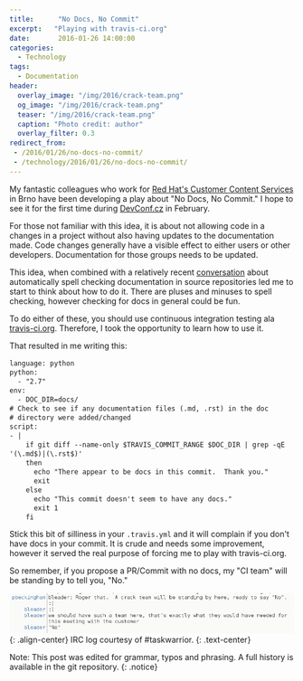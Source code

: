 ```yaml
---
title:      "No Docs, No Commit"
excerpt:   "Playing with travis-ci.org"
date:       2016-01-26 14:00:00
categories:
  - Technology
tags:
  - Documentation
header:
  overlay_image: "/img/2016/crack-team.png"
  og_image: "/img/2016/crack-team.png"
  teaser: "/img/2016/crack-team.png"
  caption: "Photo credit: author"
  overlay_filter: 0.3
redirect_from:
 - /2016/01/26/no-docs-no-commit/
 - /technology/2016/01/26/no-docs-no-commit/
---
```


My fantastic colleagues who work for [Red Hat's Customer Content
Services](https://access.redhat.com/documentation/en/) in Brno have
been developing a play about "No Docs, No Commit."  I hope to see
it for the first time during [DevConf.cz](http://devconf.cz/) in
February.

For those not familiar with this idea, it is about not allowing
code in a changes in a project without also having updates to the
documentation made.  Code changes generally have a visible effect
to either users or other developers.  Documentation for those groups
needs to be updated.

This idea, when combined with a relatively recent
[conversation](https://github.com/projectatomic/adb-atomic-developer-bundle/issues/175)
about automatically spell checking documentation in source repositories
led me to start to think about how to do it.  There are pluses and
minuses to spell checking, however checking for docs in general
could be fun.

To do either of these, you should use continuous integration testing
ala [travis-ci.org](https://travis-ci.org).  Therefore, I took the
opportunity to learn how to use it.

That resulted in me writing this:

~~~
language: python
python:
  - "2.7"
env:
  - DOC_DIR=docs/
# Check to see if any documentation files (.md, .rst) in the doc
# directory were added/changed
script:
- |
    if git diff --name-only $TRAVIS_COMMIT_RANGE $DOC_DIR | grep -qE '(\.md$)|(\.rst$)'
    then
      echo "There appear to be docs in this commit.  Thank you."
      exit
    else
      echo "This commit doesn't seem to have any docs."
      exit 1
    fi
~~~

Stick this bit of silliness in your `.travis.yml` and it will
complain if you don't have docs in your commit.  It is crude and
needs some improvement, however it served the real purpose of forcing
me to play with travis-ci.org.

So remember, if you propose a PR/Commit with no docs, my "CI team"
will be standing by to tell you, "No."

![IRC log](/img/2016/crack-team.png){: .align-center}
IRC log courtesy of #taskwarrior.
{: .text-center}

Note: This post was edited for grammar, typos and phrasing.  A full history is available in the git repository.
{: .notice}
